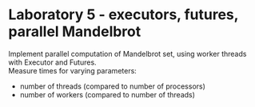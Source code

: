# Laboratory 5 - executors, futures, parallel Mandelbrot

Implement parallel computation of Mandelbrot set, using worker threads with Executor and Futures.  
Measure times for varying parameters:  
  - number of threads (compared to number of processors)  
  - number of workers (compared to number of threads)  